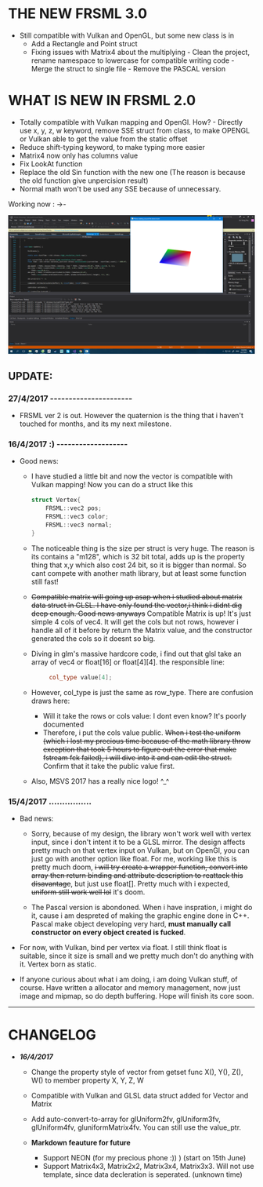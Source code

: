 
# THE NEW FRSML 3.0
   - Still compatible with Vulkan and OpenGL, but some new class is in	
		+ Add a Rectangle and Point struct
		+ Fixing issues with Matrix4 about the multiplying
	- Clean the project, rename namespace to lowercase for compatible writing code
	- Merge the struct to single file
	- Remove the PASCAL version 

# WHAT IS NEW IN FRSML 2.0
   - Totally compatible with Vulkan mapping and OpenGl. How?
	- Directly use x, y, z, w keyword, remove SSE struct from class, to make OPENGL or Vulkan able to
		get the value from the static offset
   - Reduce shift-typing keyword, to make typing more easier 
   - Matrix4 now only has columns value
   - Fix LookAt function
   - Replace the old Sin function with the new one (The reason is because the old function give unpercision result)
   - Normal math won't be used any SSE because of unnecessary.
   
   Working now : ->-
   
  ![alt tag](https://raw.githubusercontent.com/bentokun/FRSML/master/result_vk.png)

## UPDATE:
 
### 27/4/2017 ----------------------
	
  + FRSML ver 2 is out. However the quaternion is the thing that i haven't touched for months, and its my next milestone.
  
### 16/4/2017 :) -------------------

  + Good news:
  
  	* I have studied a little bit and now the vector is compatible with Vulkan mapping! Now you can do a struct like this
		
		```C++
		struct Vertex{
			FRSML::vec2 pos;
			FRSML::vec3 color;
			FRSML::vec3 normal;
		}
		```
		
	* The noticeable thing is the size per struct is very huge. The reason is its contains a "m128", which is 32 bit total, adds up is the property thing that x,y which also cost 24 bit, so it is bigger than normal. So cant compete with another math library, but at least some function still fast!
	
	* ~~Compatible matrix will going up asap when i studied about matrix data struct in GLSL. I have only found the vector,i think i didnt dig deep enough. Good news anyways~~ Compatible Matrix is up! It's just simple 4 cols of vec4. It will get the cols but not rows, however i handle all of it before by return the Matrix value, and the constructor generated the cols so it doesnt so big.
	
	* Diving in glm's massive hardcore code, i find out that glsl take an array of vec4 or float[16] or float[4][4]. the responsible line:
  
		```c++
			 col_type value[4];
		```
		
	* However, col_type is just the same as row_type. There are confusion draws here:
		- Will it take the rows or cols value: I dont even know? It's poorly documented
		- Therefore, i put the cols value public. ~~When i test the uniform (which i lost my precious time because of the math library throw exception that took 5 hours to figure out the error that make fstream fck failed), i will dive into it and can edit the struct.~~ Confirm that it take the public value first.
		
		
	* Also, MSVS 2017 has a really nice logo! ^_^
  
### 15/4/2017 ................
  
  +  Bad news:
      * Sorry, because of my design, the library won't work well with vertex input, since i don't intent it to be a GLSL mirror.
  The design affects pretty much on that vertex input on Vulkan, but on OpenGl, you can just go with another option like float. For me, working like this is pretty much doom,  ~~i will try create a wrapper function, convert into array then return binding and attribute description to reattack this disavantage~~, but just use float[]. Pretty much with i expected, ~~uniform still work well lol~~ it's doom.
 
      * The Pascal version is abondoned. When i have inspration, i might do it, cause i am despreted of making the graphic engine done in C++. Pascal make object developing very hard, **must manually call constructor on every object created is fucked**.
  
  - For now, with Vulkan, bind per vertex via float. I still think float is suitable, since it size is small and we pretty much don't do
  anything with it. Vertex born as static.
  
  - If anyone curious about what i am doing, i am doing Vulkan stuff, of course. Have written a allocator and memory management, now just image and mipmap, so do depth buffering. Hope will finish its core soon.

**********************************************

# CHANGELOG
  
  - __*16/4/2017*__
    + Change the property style of vector from getset func X(), Y(), Z(), W() to member property X, Y, Z, W
    + Compatible with Vulkan and GLSL data struct added for Vector and Matrix
    + Add auto-convert-to-array for glUniform2fv, glUniform3fv, glUniform4fv, gluniformMatrix4fv. You can still use the value_ptr.
    
    + __Markdown feauture for future__
      * Support NEON (for my precious phone :)) ) (start on 15th June)
      * Support Matrix4x3, Matrix2x2, Matrix3x4, Matrix3x3. Will not use template, since data decleration is seperated.
      (unknown time)
